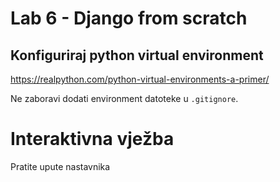 # Lab 6 - Django from scratch

## Konfiguriraj python virtual environment 

https://realpython.com/python-virtual-environments-a-primer/

Ne zaboravi dodati environment datoteke u ` .gitignore `.


#  Interaktivna vježba

Pratite upute nastavnika
